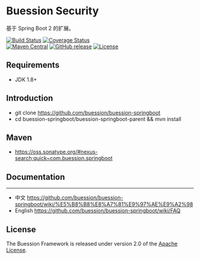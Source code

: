 # Buession Security

基于 Spring Boot 2 的扩展。

[![Build Status](https://travis-ci.org/buession/buession-springboot.svg?branch=master)](https://travis-ci.org/buession/buession-springboot)
[![Coverage Status](https://img.shields.io/codecov/c/github/buession/buession-springboot/master.svg)](https://codecov.io/github/buession/buession-springboot?branch=master&view=all#sort=coverage&dir=asc)  
[![Maven Central](https://img.shields.io/maven-central/v/com.buession.springboot/buession-springboot-boot.svg)](https://search.maven.org/search?q=g:%22com.buession.springboot)
[![GitHub release](https://img.shields.io/github/release/buession/buession-springboot.svg)](https://github.com/buession/buession-springboot/releases)
[![License](https://img.shields.io/badge/license-Apache%202-4EB1BA.svg)](https://www.apache.org/licenses/LICENSE-2.0.html)

## Requirements

- JDK 1.8+

## Introduction

- git clone https://github.com/buession/buession-springboot
- cd buession-springboot/buession-springboot-parent && mvn install

## Maven

- https://oss.sonatype.org/#nexus-search;quick~com.buession.springboot

## Documentation
---

- 中文 https://github.com/buession/buession-springboot/wiki/%E5%B8%B8%E8%A7%81%E9%97%AE%E9%A2%98
- English https://github.com/buession/buession-springboot/wiki/FAQ

## License

The Buession Framework is released under version 2.0 of the [Apache License](https://www.apache.org/licenses/LICENSE-2.0).